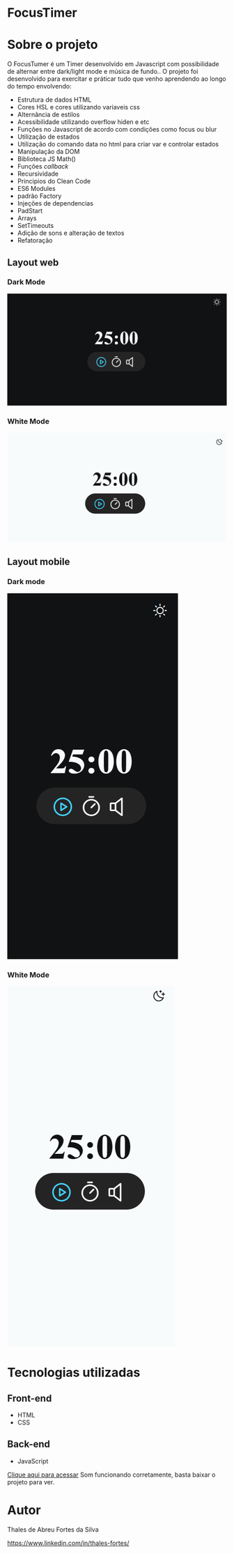 # FocusTimer

# Sobre o projeto

O FocusTumer é um Timer desenvolvido em Javascript com possibilidade de alternar entre dark/light mode e música de fundo..
O projeto foi desenvolvido para exercitar e práticar tudo que venho aprendendo ao longo do tempo envolvendo:
- Estrutura de dados HTML
- Cores HSL e cores utilizando variaveis css
- Alternância de estilos
- Acessibilidade utilizando overflow hiden e etc
- Funções no Javascript de acordo com condições como focus ou blur
- Utilização de estados
- Utilização do comando data no html para criar var e controlar estados
- Manipulação da DOM
- Biblioteca JS Math()
- Funções *callback*
- Recursividade
- Principios do Clean Code
- ES6 Modules
- padrão Factory
- Injeções de dependencias
- PadStart
- Arrays
- SetTimeouts
- Adição de sons e alteração de textos
- Refatoração

## Layout web

###  Dark Mode
![Web 1](https://github.com/ThalesFortes/FocusTimer/blob/main/src/images/Darkmode-Web.png)

###   White Mode
![Web 1](https://github.com/ThalesFortes/FocusTimer/blob/main/src/images/WhiteMode-Web.png)

## Layout mobile

###  Dark mode
![Mobile 1](https://github.com/ThalesFortes/FocusTimer/blob/main/src/images/DakMode-mobile.png)

### White Mode
![Mobile 1](https://github.com/ThalesFortes/FocusTimer/blob/main/src/images/WhiteMode-mobile.png)

# Tecnologias utilizadas

## Front-end
- HTML 
- CSS

## Back-end
- JavaScript

[Clique aqui para acessar](https://thalesfortes.github.io/FocusTimer/)
Som funcionando corretamente, basta baixar o projeto para ver.

# Autor

Thales de Abreu Fortes da Silva

https://www.linkedin.com/in/thales-fortes/
